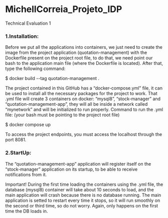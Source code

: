 # MichellCorreia_Projeto_IDP
Technical Evaluation 1

### 1.Installation:  
Before we put all the applications into containers, we just need to create the image from the project application (quotation-management) with the Dockerfile present on the project root file, to do that, we need point our bash to the application main file (where the Dockerfile is located).
After that, type the following command:
 
$ docker build --tag quotation-management .  

The project contained in this GitHub has a “docker-compose.yml” file, it can be used to install all the necessary packages for the project to work. That .yml file will create 3 containers on docker: “mysql8”, “stock-manager” and “quotation-management-app”, they will all be inside a network called “mynetwork” and will be initialized to run properly.
Command to run the .yml file: (your bash must be pointing to the project root file)
  
$ docker compose up
  
To access the project endpoints, you must access the localhost through the port 8081.
  
  
  
  
### 2.StartUp:
The “quotation-management-app” application will register itself on the “stock-manager” application on its startup, to be able to receive notifications from it.

Important!
During the first time loading the containers using the .yml file, the database (mysql8) container will take about 10 seconds to load, and the main application will crash because there is no database running. The main application is setted to restart every time it stops, so it will run smoothly on the second or third time, so do not worry. 
Again, only happens on the first time the DB loads in.
